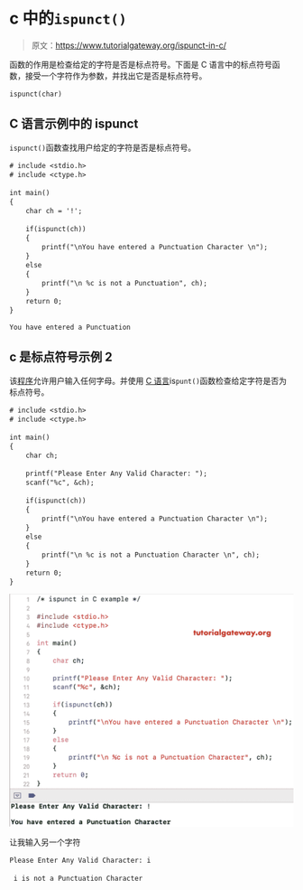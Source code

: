 # c 中的`ispunct()`

> 原文：<https://www.tutorialgateway.org/ispunct-in-c/>

函数的作用是检查给定的字符是否是标点符号。下面是 C 语言中的标点符号函数，接受一个字符作为参数，并找出它是否是标点符号。

```
ispunct(char)
```

## C 语言示例中的 ispunct

`ispunct()`函数查找用户给定的字符是否是标点符号。

```
# include <stdio.h>
# include <ctype.h>

int main()
{
    char ch = '!';

    if(ispunct(ch))
    {
        printf("\nYou have entered a Punctuation Character \n");
    }
    else
    {
        printf("\n %c is not a Punctuation", ch);
    }
    return 0;
}
```

```
You have entered a Punctuation
```

## c 是标点符号示例 2

该[程序](https://www.tutorialgateway.org/c-programming-examples/)允许用户输入任何字母。并使用 [C 语言](https://www.tutorialgateway.org/c-programming/)is`punt()`函数检查给定字符是否为标点符号。

```
# include <stdio.h>
# include <ctype.h>

int main()
{
    char ch;

    printf("Please Enter Any Valid Character: ");
    scanf("%c", &ch);

    if(ispunct(ch))
    {
        printf("\nYou have entered a Punctuation Character \n");
    }
    else
    {
        printf("\n %c is not a Punctuation Character \n", ch);
    }
    return 0;
}
```

![ispunct in C programming 2](img/8ace629cd83b99f1015e736d78dc0bc0.png)

让我输入另一个字符

```
Please Enter Any Valid Character: i

 i is not a Punctuation Character 
```